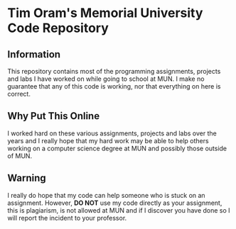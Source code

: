 Tim Oram's Memorial University Code Repository
==============================================

Information
-----------

This repository contains most of the programming assignments, projects and labs
I have worked on while going to school at MUN. I make no guarantee that any of
this code is working, nor that everything on here is correct.

Why Put This Online
-------------------

I worked hard on these various assignments, projects and labs over the years
and I really hope that my hard work may be able to help others working on a
computer science degree at MUN and possibly those outside of MUN.

Warning
-------

I really do hope that my code can help someone who is stuck on an assignment.
However, __DO NOT__ use my code directly as your assignment, this is
plagiarism, is not allowed at MUN and if I discover you have done so I will
report the incident to your professor.